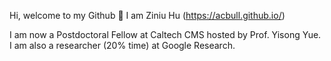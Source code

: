 Hi, welcome to my Github 👋
I am Ziniu Hu (https://acbull.github.io/)

I am now a Postdoctoral Fellow at Caltech CMS hosted by Prof. Yisong Yue. I am also a researcher (20% time) at Google Research.
